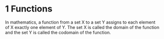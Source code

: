 # 1 Functions
In mathematics, a function from a set X to a set Y assigns to each element of X exactly one element of Y. The set X is called the domain of the function and the set Y is called the codomain of the function.
